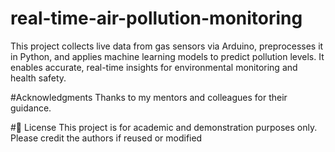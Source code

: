 # real-time-air-pollution-monitoring
This project collects live data from gas sensors via Arduino, preprocesses it in Python, and applies machine learning models to predict pollution levels. It enables accurate, real-time insights for environmental monitoring and health safety.

#Acknowledgments
Thanks to my mentors and colleagues for their guidance.

#📄 License
This project is for academic and demonstration purposes only. Please credit the authors if reused or modified
